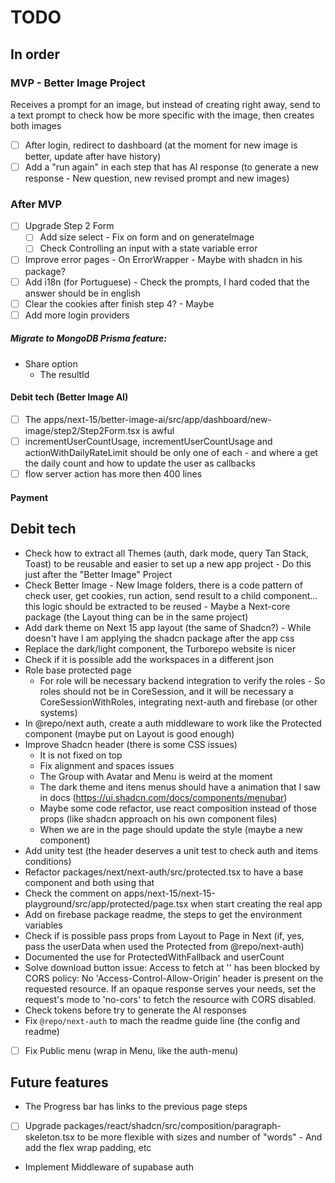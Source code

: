 # TODO

## In order

### MVP - Better Image Project

Receives a prompt for an image, but instead of creating right away, send to a text prompt to check how be more specific with the image, then creates both images

- [ ] After login, redirect to dashboard (at the moment for new image is better, update after have history)
- [ ] Add a "run again" in each step that has AI response (to generate a new response - New question, new revised prompt and new images)

### After MVP

- [ ] Upgrade Step 2 Form
  - [ ] Add size select - Fix on form and on generateImage
  - [ ] Check Controlling an input with a state variable error
- [ ] Improve error pages - On ErrorWrapper - Maybe with shadcn in his package?
- [ ] Add i18n (for Portuguese) - Check the prompts, I hard coded that the answer should be in english
- [ ] Clear the cookies after finish step 4? - Maybe
- [ ] Add more login providers

##### Migrate to MongoDB Prisma feature:

- Share option
  - The resultId

#### Debit tech (Better Image AI)

- [ ] The apps/next-15/better-image-ai/src/app/dashboard/new-image/step2/Step2Form.tsx is awful
- [ ] incrementUserCountUsage, incrementUserCountUsage and actionWithDailyRateLimit should be only one of each - and where a get the daily count and how to update the user as callbacks
- [ ] flow server action has more then 400 lines

#### Payment

## Debit tech

- Check how to extract all Themes (auth, dark mode, query Tan Stack, Toast) to be reusable and easier to set up a new app project - Do this just after the "Better Image" Project
- Check Better Image - New Image folders, there is a code pattern of check user, get cookies, run action, send result to a child component... this logic should be extracted to be reused - Maybe a Next-core package (the Layout thing can be in the same project)
- Add dark theme on Next 15 app layout (the same of Shadcn?) - While doesn't have I am applying the shadcn package after the app css
- Replace the dark/light component, the Turborepo website is nicer
- Check if it is possible add the workspaces in a different json
- Role base protected page
  - For role will be necessary backend integration to verify the roles - So roles should not be in CoreSession, and it will be necessary a CoreSessionWithRoles, integrating next-auth and firebase (or other systems)
- In @repo/next auth, create a auth middleware to work like the Protected component (maybe put on Layout is good enough)
- Improve Shadcn header (there is some CSS issues)
  - It is not fixed on top
  - Fix alignment and spaces issues
  - The Group with Avatar and Menu is weird at the moment
  - The dark theme and itens menus should have a animation that I saw in docs (https://ui.shadcn.com/docs/components/menubar)
  - Maybe some code refactor, use react composition instead of those props (like shadcn approach on his own component files)
  - When we are in the page should update the style (maybe a new component)
- Add unity test (the header deserves a unit test to check auth and items conditions)
- Refactor packages/next/next-auth/src/protected.tsx to have a base component and both using that
- Check the comment on apps/next-15/next-15-playground/src/app/protected/page.tsx when start creating the real app
- Add on firebase package readme, the steps to get the environment variables
- Check if is possible pass props from Layout to Page in Next (if, yes, pass the userData when used the Protected from @repo/next-auth)
- Documented the use for ProtectedWithFallback and userCount
- Solve download button issue: Access to fetch at '' has been blocked by CORS policy: No 'Access-Control-Allow-Origin' header is present on the requested resource. If an opaque response serves your needs, set the request's mode to 'no-cors' to fetch the resource with CORS disabled.
- Check tokens before try to generate the AI responses
- Fix `@repo/next-auth` to mach the readme guide line (the config and readme)
- [ ] Fix Public menu (wrap in Menu, like the auth-menu)

## Future features

- The Progress bar has links to the previous page steps
- [ ] Upgrade packages/react/shadcn/src/composition/paragraph-skeleton.tsx to be more flexible with sizes and number of "words" - And add the flex wrap padding, etc
- Implement Middleware of supabase auth
